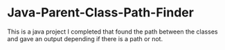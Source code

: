 # Java-Parent-Class-Path-Finder
This is a java project I completed that found the path between the classes and gave an output depending if there is a path or not. 
